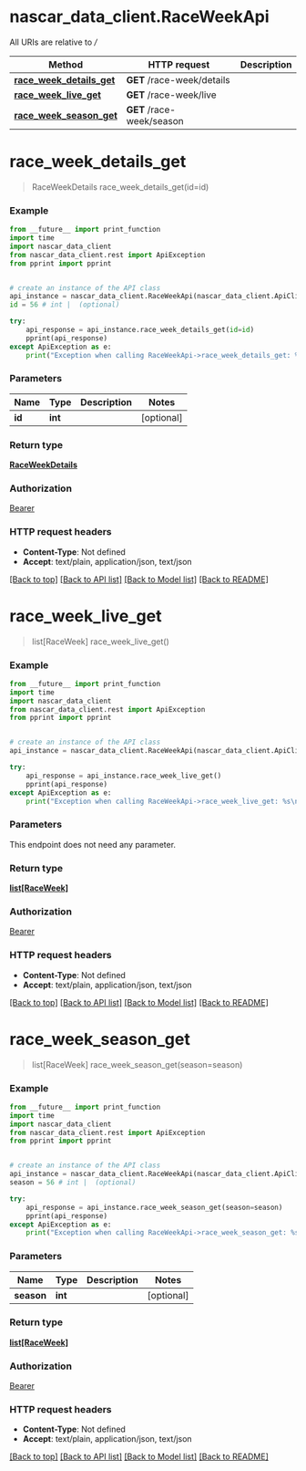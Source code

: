 # nascar_data_client.RaceWeekApi

All URIs are relative to */*

Method | HTTP request | Description
------------- | ------------- | -------------
[**race_week_details_get**](RaceWeekApi.md#race_week_details_get) | **GET** /race-week/details | 
[**race_week_live_get**](RaceWeekApi.md#race_week_live_get) | **GET** /race-week/live | 
[**race_week_season_get**](RaceWeekApi.md#race_week_season_get) | **GET** /race-week/season | 

# **race_week_details_get**
> RaceWeekDetails race_week_details_get(id=id)



### Example
```python
from __future__ import print_function
import time
import nascar_data_client
from nascar_data_client.rest import ApiException
from pprint import pprint


# create an instance of the API class
api_instance = nascar_data_client.RaceWeekApi(nascar_data_client.ApiClient(configuration))
id = 56 # int |  (optional)

try:
    api_response = api_instance.race_week_details_get(id=id)
    pprint(api_response)
except ApiException as e:
    print("Exception when calling RaceWeekApi->race_week_details_get: %s\n" % e)
```

### Parameters

Name | Type | Description  | Notes
------------- | ------------- | ------------- | -------------
 **id** | **int**|  | [optional] 

### Return type

[**RaceWeekDetails**](RaceWeekDetails.md)

### Authorization

[Bearer](../README.md#Bearer)

### HTTP request headers

 - **Content-Type**: Not defined
 - **Accept**: text/plain, application/json, text/json

[[Back to top]](#) [[Back to API list]](../README.md#documentation-for-api-endpoints) [[Back to Model list]](../README.md#documentation-for-models) [[Back to README]](../README.md)

# **race_week_live_get**
> list[RaceWeek] race_week_live_get()



### Example
```python
from __future__ import print_function
import time
import nascar_data_client
from nascar_data_client.rest import ApiException
from pprint import pprint


# create an instance of the API class
api_instance = nascar_data_client.RaceWeekApi(nascar_data_client.ApiClient(configuration))

try:
    api_response = api_instance.race_week_live_get()
    pprint(api_response)
except ApiException as e:
    print("Exception when calling RaceWeekApi->race_week_live_get: %s\n" % e)
```

### Parameters
This endpoint does not need any parameter.

### Return type

[**list[RaceWeek]**](RaceWeek.md)

### Authorization

[Bearer](../README.md#Bearer)

### HTTP request headers

 - **Content-Type**: Not defined
 - **Accept**: text/plain, application/json, text/json

[[Back to top]](#) [[Back to API list]](../README.md#documentation-for-api-endpoints) [[Back to Model list]](../README.md#documentation-for-models) [[Back to README]](../README.md)

# **race_week_season_get**
> list[RaceWeek] race_week_season_get(season=season)



### Example
```python
from __future__ import print_function
import time
import nascar_data_client
from nascar_data_client.rest import ApiException
from pprint import pprint


# create an instance of the API class
api_instance = nascar_data_client.RaceWeekApi(nascar_data_client.ApiClient(configuration))
season = 56 # int |  (optional)

try:
    api_response = api_instance.race_week_season_get(season=season)
    pprint(api_response)
except ApiException as e:
    print("Exception when calling RaceWeekApi->race_week_season_get: %s\n" % e)
```

### Parameters

Name | Type | Description  | Notes
------------- | ------------- | ------------- | -------------
 **season** | **int**|  | [optional] 

### Return type

[**list[RaceWeek]**](RaceWeek.md)

### Authorization

[Bearer](../README.md#Bearer)

### HTTP request headers

 - **Content-Type**: Not defined
 - **Accept**: text/plain, application/json, text/json

[[Back to top]](#) [[Back to API list]](../README.md#documentation-for-api-endpoints) [[Back to Model list]](../README.md#documentation-for-models) [[Back to README]](../README.md)

